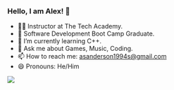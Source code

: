 ### Hello, I am Alex! 👋

- 👨‍🏫 Instructor at The Tech Academy.
- 🔭 Software Development Boot Camp Graduate.
- 🌱 I’m currently learning C++.
- 💬 Ask me about Games, Music, Coding.
- 📫 How to reach me: asanderson1994s@gmail.com
- 😄 Pronouns: He/Him
<img src="https://github-readme-stats.vercel.app/api?username=vexelior&&show_icons=true&title_color=ffffff&icon_color=bb2acf&text_color=daf7dc&bg_color=151515">
